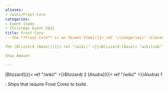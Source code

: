 ```yaml
---
aliases:
- /wiki/Frost-Core
categories:
- Event Items
- Christmas Event 2022
title: Frost Core
---The **Frost Core** is an [Event Item]({{< ref "/categories/" >}}event-items) used as a build material for the Event ships of [<span style="color:#aef2fe;text-shadow: 1px 1px 10px #aef2fe;">Christmas Event 2022</span>]({{< ref "/wiki/" >}}Christmas-Event-2022)

The [Blizzard (Base)]({{< ref "/wiki/" >}}<Blizzard-(Base)> "wikilink") drops 1 per wreck.

Ship Amount

---
```


[Blizzard]({{< ref "/wiki/" >}}Blizzard) 2 [Aludra]({{< ref "/wiki/" >}}Aludra) 1

: Ships that require Frost Cores to build.